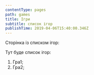 ```yaml
---
contentType: pages
path: games
title: Ігри
subtitle: список ігор
publishTime: 2019-04-06T15:40:00.346Z
---
```

Сторінка із списком ігор:

Тут буде список ігор:

1. Гра1;
2. Гра2;

